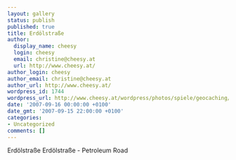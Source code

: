 ```yaml
---
layout: gallery
status: publish
published: true
title: Erdölstraße
author:
  display_name: cheesy
  login: cheesy
  email: christine@cheesy.at
  url: http://www.cheesy.at/
author_login: cheesy
author_email: christine@cheesy.at
author_url: http://www.cheesy.at/
wordpress_id: 1744
wordpress_url: http://www.cheesy.at/wordpress/photos/spiele/geocaching/x2007/erdoelstrasse/
date: '2007-09-16 00:00:00 +0100'
date_gmt: '2007-09-15 22:00:00 +0100'
categories:
- Uncategorized
comments: []
---
```

<!--:de-->Erdölstraße
<!--:--><!--:en-->Erdölstraße - Petroleum Road
<!--:-->
